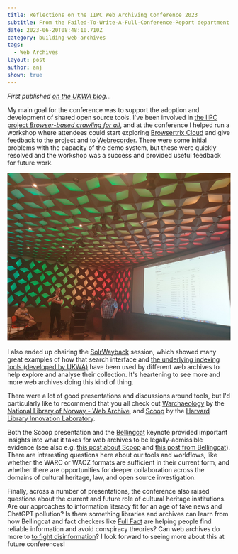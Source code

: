 ```yaml
---
title: Reflections on the IIPC Web Archiving Conference 2023
subtitle: From the Failed-To-Write-A-Full-Conference-Report department.
date: 2023-06-20T08:48:10.710Z
category: building-web-archives
tags:
  - Web Archives
layout: post
author: anj
shown: true
---
```

*First published [on the UKWA blog](https://blogs.bl.uk/webarchive/2023/06/reflections-on-the-iipc-web-archiving-conference-2023.html)...*

<!--break-->

My main goal for the conference was to support the adoption and development of shared open source tools.  I've been involved in [the IIPC project *Browser-based crawling for all*](https://netpreserve.org/projects/browser-based-crawling/), and at the conference I helped run a workshop where attendees could start exploring [Browsertrix Cloud](https://github.com/webrecorder/browsertrix-cloud) and give feedback to the project and to [Webrecorder](https://webrecorder.net/).  There were some initial problems with the capacity of the demo system, but these were quickly resolved and the workshop was a success and provided useful feedback for future work.

![Photograph taken during the Browsertrix Cloud workshop](/assets/images/uploads/iipc-2023-presentation.jpeg "Photograph taken during the Browsertrix Cloud workshop")

I also ended up chairing the [SolrWayback](https://github.com/netarchivesuite/solrwayback) session, which showed many great examples of how that search interface and [the underlying indexing tools (developed by UKWA)](https://github.com/ukwa/webarchive-discovery) have been used by different web archives to help explore and analyse their collection. It's heartening to see more and more web archives doing this kind of thing.

There were a lot of good presentations and discussions around tools, but I'd particularly like to recommend that you all check out [Warchaeology](https://nlnwa.github.io/warchaeology/)  by the [National Library of Norway - Web Archive](https://github.com/nlnwa), and [Scoop](https://github.com/harvard-lil/scoop) by the [Harvard Library Innovation Laboratory](https://github.com/harvard-lil). 

Both the Scoop presentation and the [Bellingcat](https://www.bellingcat.com/) keynote provided important insights into what it takes for web archives to be legally-admissible evidence (see also e.g. [this post about Scoop](https://lil.law.harvard.edu/blog/2023/04/13/scoop-witnessing-the-web/) and [this post from Bellingcat](https://www.bellingcat.com/resources/2023/03/28/how-open-source-evidence-was-upheld-in-a-human-rights-court/)). There are interesting questions here about our tools and workflows, like whether the WARC or WACZ formats are sufficient in their current form, and whether there are opportunities for deeper collaboration across the domains of cultural heritage, law, and open source investigation.  

Finally, across a number of presentations, the conference also raised questions about the current and future role of cultural heritage institutions. Are our approaches to information literacy fit for an age of fake news and ChatGPT pollution? Is there something libraries and archives can learn from how Bellingcat and fact checkers like [Full Fact](https://fullfact.org/) are helping people find reliable information and avoid conspiracy theories? Can web archives do more to [to fight disinformation](https://royalsociety.org/blog/2022/03/how-libraries-can-fight-disinformation/)? I look forward to seeing more about this at future conferences!